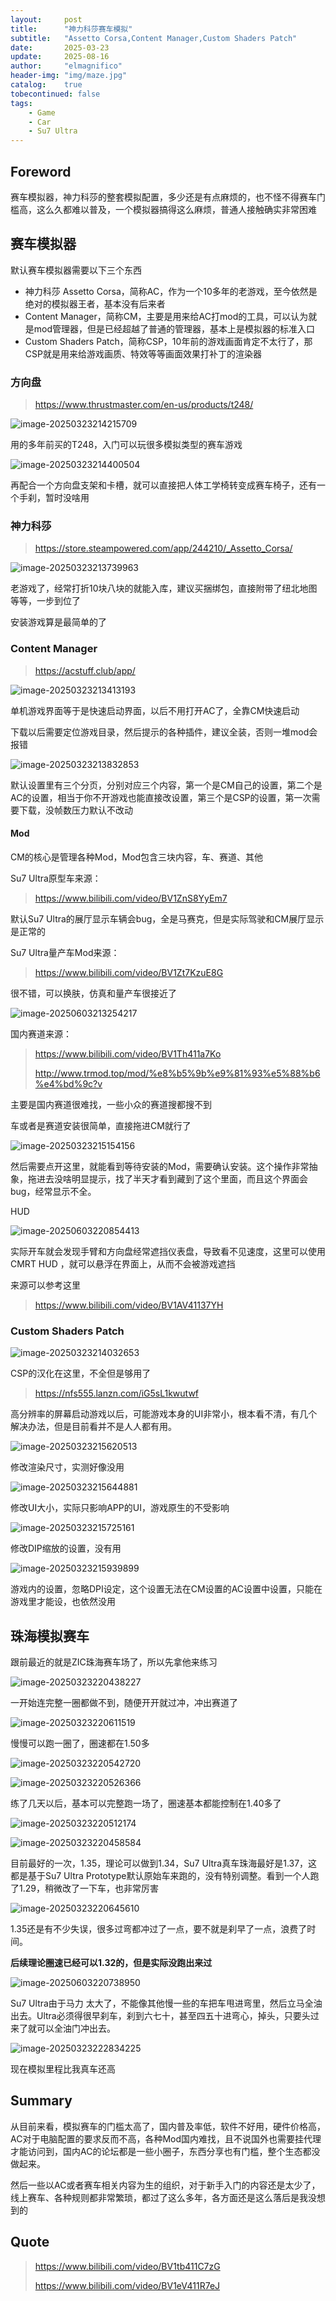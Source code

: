 ```yaml
---
layout:     post
title:      "神力科莎赛车模拟"
subtitle:   "Assetto Corsa,Content Manager,Custom Shaders Patch"
date:       2025-03-23
update:     2025-08-16
author:     "elmagnifico"
header-img: "img/maze.jpg"
catalog:    true
tobecontinued: false
tags:
    - Game
    - Car
    - Su7 Ultra
---
```


## Foreword

赛车模拟器，神力科莎的整套模拟配置，多少还是有点麻烦的，也不怪不得赛车门槛高，这么久都难以普及，一个模拟器搞得这么麻烦，普通人接触确实非常困难



## 赛车模拟器

默认赛车模拟器需要以下三个东西

- 神力科莎 Assetto Corsa，简称AC，作为一个10多年的老游戏，至今依然是绝对的模拟器王者，基本没有后来者
- Content Manager，简称CM，主要是用来给AC打mod的工具，可以认为就是mod管理器，但是已经超越了普通的管理器，基本上是模拟器的标准入口
- Custom Shaders Patch，简称CSP，10年前的游戏画面肯定不太行了，那CSP就是用来给游戏画质、特效等等画面效果打补丁的渲染器



### 方向盘

> https://www.thrustmaster.com/en-us/products/t248/

![image-20250323214215709](https://img.elmagnifico.tech/static/upload/elmagnifico/202503232142788.png)

用的多年前买的T248，入门可以玩很多模拟类型的赛车游戏

![image-20250323214400504](https://img.elmagnifico.tech/static/upload/elmagnifico/202503232144658.png)

再配合一个方向盘支架和卡槽，就可以直接把人体工学椅转变成赛车椅子，还有一个手刹，暂时没啥用



### 神力科莎

> https://store.steampowered.com/app/244210/_Assetto_Corsa/

![image-20250323213739963](https://img.elmagnifico.tech/static/upload/elmagnifico/202503232137067.png)

老游戏了，经常打折10块八块的就能入库，建议买捆绑包，直接附带了纽北地图等等，一步到位了

安装游戏算是最简单的了



### Content Manager

> https://acstuff.club/app/

![image-20250323213413193](https://img.elmagnifico.tech/static/upload/elmagnifico/202503232134360.png)

单机游戏界面等于是快速启动界面，以后不用打开AC了，全靠CM快速启动



下载以后需要定位游戏目录，然后提示的各种插件，建议全装，否则一堆mod会报错

![image-20250323213832853](https://img.elmagnifico.tech/static/upload/elmagnifico/202503232138050.png)

默认设置里有三个分页，分别对应三个内容，第一个是CM自己的设置，第二个是AC的设置，相当于你不开游戏也能直接改设置，第三个是CSP的设置，第一次需要下载，没帧数压力默认不改动



#### Mod

CM的核心是管理各种Mod，Mod包含三块内容，车、赛道、其他



Su7 Ultra原型车来源：

> https://www.bilibili.com/video/BV1ZnS8YyEm7

默认Su7 Ultra的展厅显示车辆会bug，全是马赛克，但是实际驾驶和CM展厅显示是正常的



Su7 Ultra量产车Mod来源：

> https://www.bilibili.com/video/BV1Zt7KzuE8G

很不错，可以换肤，仿真和量产车很接近了

![image-20250603213254217](https://img.elmagnifico.tech/static/upload/elmagnifico/202506032133357.png)

国内赛道来源：

> https://www.bilibili.com/video/BV1Th411a7Ko
>
> http://www.trmod.top/mod/%e8%b5%9b%e9%81%93%e5%88%b6%e4%bd%9c?v

主要是国内赛道很难找，一些小众的赛道搜都搜不到

车或者是赛道安装很简单，直接拖进CM就行了

![image-20250323215154156](https://img.elmagnifico.tech/static/upload/elmagnifico/202503232151224.png)

然后需要点开这里，就能看到等待安装的Mod，需要确认安装。这个操作非常抽象，拖进去没啥明显提示，找了半天才看到藏到了这个里面，而且这个界面会bug，经常显示不全。



HUD

![image-20250603220854413](https://img.elmagnifico.tech/static/upload/elmagnifico/202506032208470.png)

实际开车就会发现手臂和方向盘经常遮挡仪表盘，导致看不见速度，这里可以使用CMRT HUD ，就可以悬浮在界面上，从而不会被游戏遮挡

来源可以参考这里

> https://www.bilibili.com/video/BV1AV41137YH



### Custom Shaders Patch

![image-20250323214032653](https://img.elmagnifico.tech/static/upload/elmagnifico/202503232140816.png)

CSP的汉化在这里，不全但是够用了

> https://nfs555.lanzn.com/iG5sL1kwutwf



高分辨率的屏幕启动游戏以后，可能游戏本身的UI非常小，根本看不清，有几个解决办法，但是目前看并不是人人都有用。



![image-20250323215620513](https://img.elmagnifico.tech/static/upload/elmagnifico/202503232156592.png)

修改渲染尺寸，实测好像没用



![image-20250323215644881](https://img.elmagnifico.tech/static/upload/elmagnifico/202503232156973.png)

修改UI大小，实际只影响APP的UI，游戏原生的不受影响



![image-20250323215725161](https://img.elmagnifico.tech/static/upload/elmagnifico/202503232157200.png)

修改DIP缩放的设置，没有用



![image-20250323215939899](https://img.elmagnifico.tech/static/upload/elmagnifico/202503232159065.png)

游戏内的设置，忽略DPI设定，这个设置无法在CM设置的AC设置中设置，只能在游戏里才能设，也依然没用



## 珠海模拟赛车

跟前最近的就是ZIC珠海赛车场了，所以先拿他来练习

![image-20250323220438227](https://img.elmagnifico.tech/static/upload/elmagnifico/202503232204262.png)

一开始连完整一圈都做不到，随便开开就过冲，冲出赛道了

![image-20250323220611519](https://img.elmagnifico.tech/static/upload/elmagnifico/202503232206548.png)

慢慢可以跑一圈了，圈速都在1.50多

![image-20250323220542720](https://img.elmagnifico.tech/static/upload/elmagnifico/202503232205757.png)

![image-20250323220526366](https://img.elmagnifico.tech/static/upload/elmagnifico/202503232205399.png)

练了几天以后，基本可以完整跑一场了，圈速基本都能控制在1.40多了

![image-20250323220512174](https://img.elmagnifico.tech/static/upload/elmagnifico/202503232205209.png)

![image-20250323220458584](https://img.elmagnifico.tech/static/upload/elmagnifico/202503232204637.png)

目前最好的一次，1.35，理论可以做到1.34，Su7 Ultra真车珠海最好是1.37，这都是基于Su7 Ultra Prototype默认原始车来跑的，没有特别调整。看到一个人跑了1.29，稍微改了一下车，也非常厉害

![image-20250323220645610](https://img.elmagnifico.tech/static/upload/elmagnifico/202503232206684.png)

1.35还是有不少失误，很多过弯都冲过了一点，要不就是刹早了一点，浪费了时间。

**后续理论圈速已经可以1.32的，但是实际没跑出来过**

![image-20250603220738950](https://img.elmagnifico.tech/static/upload/elmagnifico/202506032207991.png)

Su7 Ultra由于马力 太大了，不能像其他慢一些的车把车甩进弯里，然后立马全油出去。Ultra必须得很早刹车，刹到六七十，甚至四五十进弯心，掉头，只要头过来了就可以全油门冲出去。



![image-20250323222834225](https://img.elmagnifico.tech/static/upload/elmagnifico/202503232228368.png)

现在模拟里程比我真车还高

## Summary

从目前来看，模拟赛车的门槛太高了，国内普及率低，软件不好用，硬件价格高，AC对于电脑配置的要求反而不高，各种Mod国内难找，且不说国外也需要挂代理才能访问到，国内AC的论坛都是一些小圈子，东西分享也有门槛，整个生态都没做起来。

然后一些以AC或者赛车相关内容为生的组织，对于新手入门的内容还是太少了，线上赛车、各种规则都非常繁琐，都过了这么多年，各方面还是这么落后是我没想到的



## Quote

> https://www.bilibili.com/video/BV1tb411C7zG
>
> https://www.bilibili.com/video/BV1eV411R7eJ
